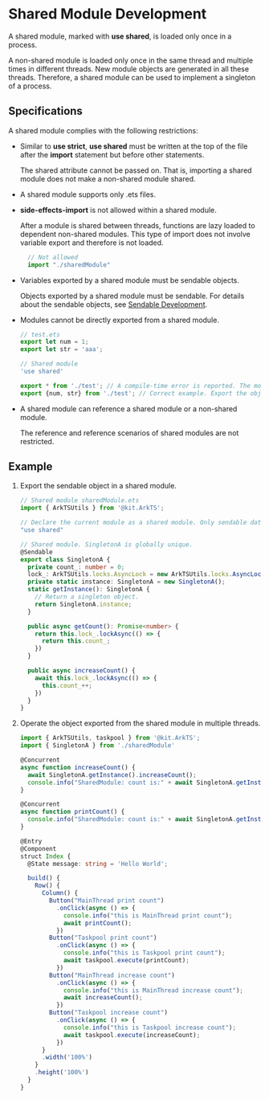 # Shared Module Development

A shared module, marked with **use shared**, is loaded only once in a process.

A non-shared module is loaded only once in the same thread and multiple times in different threads. New module objects are generated in all these threads. Therefore, a shared module can be used to implement a singleton of a process.

## Specifications

A shared module complies with the following restrictions:

- Similar to **use strict**, **use shared** must be written at the top of the file after the **import** statement but before other statements.

  The shared attribute cannot be passed on. That is, importing a shared module does not make a non-shared module shared.

- A shared module supports only .ets files.

- **side-effects-import** is not allowed within a shared module.

  After a module is shared between threads, functions are lazy loaded to dependent non-shared modules. This type of import does not involve variable export and therefore is not loaded.
  
  ```ts
    // Not allowed
    import "./sharedModule"
  ```

- Variables exported by a shared module must be sendable objects.

  Objects exported by a shared module must be sendable. For details about the sendable objects, see [Sendable Development](arkts-sendable.md).

- Modules cannot be directly exported from a shared module.

  ```ts
  // test.ets
  export let num = 1;
  export let str = 'aaa';

  // Shared module
  'use shared'

  export * from './test'; // A compile-time error is reported. The module cannot be directly exported.
  export {num, str} from './test'; // Correct example. Export the object set.
  ```

- A shared module can reference a shared module or a non-shared module.

  The reference and reference scenarios of shared modules are not restricted.

## Example

1. Export the sendable object in a shared module.

    ```ts
    // Shared module sharedModule.ets
    import { ArkTSUtils } from '@kit.ArkTS';

    // Declare the current module as a shared module. Only sendable data can be exported.
    "use shared"

    // Shared module. SingletonA is globally unique.
    @Sendable
    export class SingletonA {
      private count_: number = 0;
      lock_: ArkTSUtils.locks.AsyncLock = new ArkTSUtils.locks.AsyncLock();
      private static instance: SingletonA = new SingletonA();
      static getInstance(): SingletonA {
        // Return a singleton object.
        return SingletonA.instance;
      }

      public async getCount(): Promise<number> {
        return this.lock_.lockAsync(() => {
          return this.count_;
        })
      }

      public async increaseCount() {
        await this.lock_.lockAsync(() => {
          this.count_++;
        })
      }
    }
    ```

2. Operate the object exported from the shared module in multiple threads.

    ```ts
    import { ArkTSUtils, taskpool } from '@kit.ArkTS';
    import { SingletonA } from './sharedModule'

    @Concurrent
    async function increaseCount() {
      await SingletonA.getInstance().increaseCount();
      console.info("SharedModule: count is:" + await SingletonA.getInstance().getCount());
    }

    @Concurrent
    async function printCount() {
      console.info("SharedModule: count is:" + await SingletonA.getInstance().getCount());
    }

    @Entry
    @Component
    struct Index {
      @State message: string = 'Hello World';

      build() {
        Row() {
          Column() {
            Button("MainThread print count")
              .onClick(async () => {
                console.info("this is MainThread print count");
                await printCount();
              })
            Button("Taskpool print count")
              .onClick(async () => {
                console.info("this is Taskpool print count");
                await taskpool.execute(printCount);
              })
            Button("MainThread increase count")
              .onClick(async () => {
                console.info("this is MainThread increase count");
                await increaseCount();
              })
            Button("Taskpool increase count")
              .onClick(async () => {
                console.info("this is Taskpool increase count");
                await taskpool.execute(increaseCount);
              })
          }
          .width('100%')
        }
        .height('100%')
      }
    }
    ```
